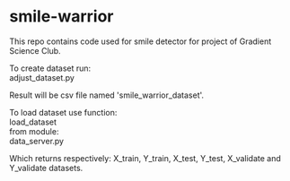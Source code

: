 # smile-warrior
This repo contains code used for smile detector for project of Gradient Science Club.

To create dataset run: \
    adjust_dataset.py 

Result will be csv file named 'smile_warrior_dataset'.

To load dataset use function:\
    load_dataset  
from module:\
    data_server.py
    
Which returns respectively: X_train, Y_train, X_test, Y_test, X_validate and Y_validate datasets. 